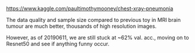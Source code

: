 https://www.kaggle.com/paultimothymooney/chest-xray-pneumonia

The data quality and sample size compared to previous toy in MRI brain tumour are much better, thousands of high resolution images.

However, as of 20190611, we are still stuck at ~62% val. acc., moving on to Resnet50 and see if anything funny occur.
